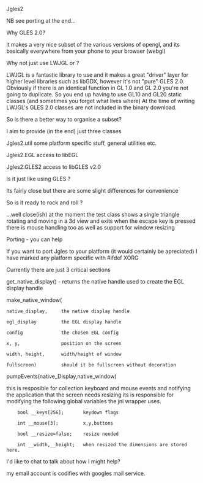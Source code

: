 
Jgles2


NB see porting at the end...


Why GLES 2.0?

it makes a very nice subset of the various versions of opengl, and its
basically everywhere from your phone to your browser (webgl)



Why not just use LWJGL or <insert your binding of choice here> ?

LWJGL is a fantastic library to use and it makes a great "driver"
layer for higher level libraries such as libGDX, however it's not "pure"
GLES 2.0.  Obviously if there is an identical function in GL 1.0 and 
GL 2.0 you're not going to duplicate.  So you end up having to use GL10 
and GL20 static classes (and sometimes you forget what lives where)
At the time of writing LWJGL's GLES 2.0 classes are not included in
the binary download. 



So is there a better way to organise a subset?

I aim to provide (in the end) just three classes

Jgles2.util    some platform specific stuff, general utilities etc.

Jgles2.EGL     access to libEGL

Jgles2.GLES2   access to libGLES v2.0



Is it just like using GLES ?

Its fairly close but there are some slight differences for convenience



So is it ready to rock and roll ?

...well close(ish) at the moment the test class shows a single triangle
rotating and moving in a 3d view and exits when the escape key is pressed
there is mouse handling too as well as support for window resizing



Porting - you can help

If you want to port Jgles to your platform (it would certainly be
apreciated) I have marked any platform specific with #ifdef XORG

Currently there are just 3 critical sections

get_native_display() - returns the native handle used to create the EGL
display handle

make_native_window(

    native_display,     the native display handle
    
    egl_display         the EGL display handle
    
    config              the chosen EGL config
    
    x, y,               position on the screen
    
    width, height,      width/height of window 
    
    fullscreen)         should it be fullscreen without decoration
    

pumpEvents(native_Display,native_window)

this is resposible for collection keyboard and mouse events
and notifying the application that the screen needs resizing
its is responsible for modifying the following global variables
the jni wrapper uses.

        bool __keys[256];       keydown flags

        int __mouse[3];         x,y,buttons

        bool __resize=false;    resize needed

        int __width,__height;   when resized the dimensions are stored here.




I'd like to chat to talk about how I might help?

my email account is codifies with googles mail service.
 
